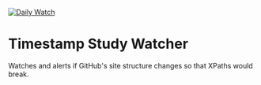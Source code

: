 [![Daily Watch](https://github.com/EMPRI-DEVOPS/timestamp-study-watcher/actions/workflows/sitewatch.yml/badge.svg?branch=main&event=schedule)](https://github.com/EMPRI-DEVOPS/timestamp-study-watcher/actions/workflows/sitewatch.yml)

# Timestamp Study Watcher

Watches and alerts if GitHub's site structure changes so that XPaths would break.
